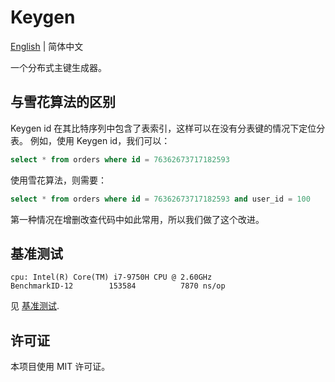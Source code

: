 # Keygen

[English](./README.md) | 简体中文

一个分布式主键生成器。

## 与雪花算法的区别

Keygen id 在其比特序列中包含了表索引，这样可以在没有分表键的情况下定位分表。
例如，使用 Keygen id，我们可以：

```sql
select * from orders where id = 76362673717182593
```

使用雪花算法，则需要：

```sql
select * from orders where id = 76362673717182593 and user_id = 100
```

第一种情况在增删改查代码中如此常用，所以我们做了这个改进。

## 基准测试

```shell
cpu: Intel(R) Core(TM) i7-9750H CPU @ 2.60GHz
BenchmarkID-12    	  153584	      7870 ns/op
```

见 [基准测试](./id_test.go).

## 许可证

本项目使用 MIT 许可证。
